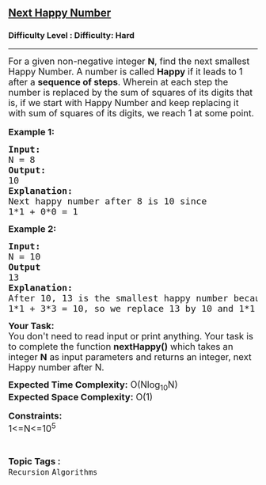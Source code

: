<h2><a href="https://www.geeksforgeeks.org/problems/next-happy-number4538/1?page=1&difficulty=Hard&sortBy=submissions">Next Happy Number</a></h2><h3>Difficulty Level : Difficulty: Hard</h3><hr><div class="problems_problem_content__Xm_eO"><p><span style="font-size: 18px;">For a given non-negative integer <strong>N</strong>, find the next smallest Happy Number. A number is called <strong>Happy</strong> if it leads to 1 after a <strong>sequence of steps</strong>. Wherein at each step the number is replaced by the sum of squares of its digits that is, if we start with Happy Number and keep replacing it with sum of squares of its digits, we reach 1 at some point. </span><br>&nbsp;<br><span style="font-size: 18px;"><strong>Example 1:</strong></span></p>
<pre><span style="font-size: 18px;"><strong>Input:
</strong>N = 8<strong>
Output:
</strong>10<strong>
Explanation:</strong>
Next happy number after 8 is 10 since
1*1 + 0*0 = 1</span>
</pre>
<p><span style="font-size: 18px;"><strong>Example 2:</strong></span></p>
<pre><span style="font-size: 18px;"><strong>Input:
</strong>N = 10<strong>
Output
</strong>13<strong>
Explanation:
</strong>After 10, 13 is the smallest happy number because
1*1 + 3*3 = 10, so we replace 13 by 10 and 1*1 + 0*0 = 1</span><span style="font-size: 18px;">.</span></pre>
<p><span style="font-size: 18px;"><strong>Your Task:</strong><br>You don't need to read input or print anything. Your task is to complete the function <strong>nextHappy()</strong>&nbsp;which takes&nbsp;an integer&nbsp;<strong>N</strong>&nbsp;as input parameters&nbsp;and returns an integer, next Happy number after N.</span></p>
<p><span style="font-size: 18px;"><strong>Expected Time Complexity:</strong> O(Nlog<sub>10</sub>N)<br><strong>Expected Space Complexity:</strong> O(1)</span><br>&nbsp;<br><span style="font-size: 18px;"><strong>Constraints:</strong><br>1&lt;=N&lt;=10<sup>5</sup></span></p></div><br><p><span style=font-size:18px><strong>Topic Tags : </strong><br><code>Recursion</code>&nbsp;<code>Algorithms</code>&nbsp;